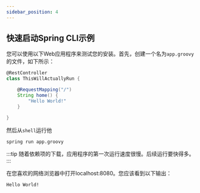 ```yaml
---
sidebar_position: 4
---
```


## 快速启动Spring CLI示例

您可以使用以下Web应用程序来测试您的安装。首先，创建一个名为`app.groovy`的文件，如下所示：

```groovy title=app.groovy
@RestController
class ThisWillActuallyRun {

	@RequestMapping("/")
	String home() {
		"Hello World!"
	}

}
```

然后从`shell`运行他

```shell
spring run app.groovy
```

:::tip
随着依赖项的下载，应用程序的第一次运行速度很慢。后续运行要快得多。
:::

在您喜欢的网络浏览器中打开localhost:8080。您应该看到以下输出：

```
Hello World!
```